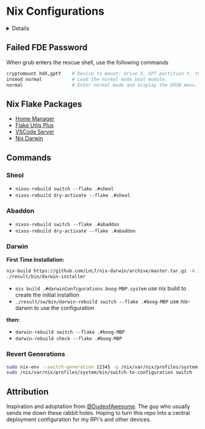 # Nix Configurations

<details>

## Sheol Installation

- Encrypted root using LUKS
- Swap is turned off for this install as it will primarily be using K3S

### Setup Boot Drive

  1. Partition drive

    sudo parted /dev/disk/by-id/nvme-CT1000P5PSSD8_2135313B98F0
    mklabel gpt
    mkpart ESP fat32 1MiB 512MiB
    mkpart primary 512MiB 100%
    set 1 esp on
    quit

  2. Create a LUKS key

    TODO: is this the best way to generate a key? I don't think so.
    1. dd if=/dev/random of=./crypt-root-key.bin bs=1024 count=4

  3. Setup LUKS

    1. sudo cryptsetup luksFormat --type=luks1 /dev/disk/by-id/nvme-CT1000P5PSSD8_2135313B98F0-part2
    2. sudo cryptsetup luksAddKey /dev/disk/by-id/nvme-CT1000P5PSSD8_2135313B98F0-part2 crypt-root-key.bin
    3. sudo cryptsetup luksOpen /dev/disk/by-id/nvme-CT1000P5PSSD8_2135313B98F0-part2 crypt-root -d crypt-root-key.bin
    4. TODO: backup LUKS header

  4. Setup LVM

    1. sudo pvcreate /dev/mapper/crypt-root
    2. sudo vgcreate vg /dev/mapper/crypt-root
    3. sudo lvcreate --extents 85%VG --name root vg
    4. sudo lvcreate --extents 15%VG --name home vg

  5. Create File Systems

    1. sudo mkfs.fat -F 32 -n boot /dev/disk/by-id/nvme-CT1000P5PSSD8_2135313B98F0-part1
    2. sudo mkfs.ext4 -L root /dev/vg/root
    3. sudo mkfs.btrfs -L home /dev/vg/home

  6. Mount File Systems

    1. sudo mount /dev/vg/root /mnt
    2. sudo mkdir -p /mnt/boot/efi
    3. sudo mount /dev/disk/by-id/nvme-CT1000P5PSSD8_2135313B98F0-part1 /mnt/boot/efi
    4. sudo mkdir /mnt/home
    5. sudo mount /dev/vg/home /mnt/home

  7. Copy / Create Keys

    1. sudo mkdir -p /mnt/etc/secrets/initrd/
    2. sudo cp crypt-root-key.bin /mnt/etc/secrets/initrd/
    3. sudo chmod 000 /mnt/etc/secrets/initrd/*.bin
    4. sudo ssh-keygen -t rsa -N "" -f /etc/secrets/initrd/ssh_host_rsa_key
    5. sudo ssh-keygen -t ed25519 -N "" -f /mnt/etc/secrets/initrd/ssh_host_ed25519_key

  8. sudo nixos-generate-config --root /mnt

  9. sudo nixos-install

  10. reboot

## Abaddon Installation

- Encrypted root using LUKS
- Swap is turned off for this install as it will primarily be using K3S

### Setup Boot Drive

  1. Partition drive

    sudo parted /dev/disk/by-id/ata-SK_hynix_SC311_SATA_128GB_MI81N035211101A0U
    mklabel gpt
    mkpart ESP fat32 1MiB 512MiB
    mkpart primary 512MiB 100%
    set 1 esp on
    quit

  2. Create a LUKS key

    TODO: is this the best way to generate a key? I don't think so.
    1. dd if=/dev/random of=./crypt-root-key.bin bs=1024 count=4

  3. Setup LUKS

    1. sudo cryptsetup luksFormat --type=luks1 /dev/disk/by-id/ata-SK_hynix_SC311_SATA_128GB_MI81N035211101A0U-part2
    2. sudo cryptsetup luksAddKey /dev/disk/by-id/ata-SK_hynix_SC311_SATA_128GB_MI81N035211101A0U-part2 crypt-root-key.bin
    3. sudo cryptsetup luksOpen /dev/disk/by-id/ata-SK_hynix_SC311_SATA_128GB_MI81N035211101A0U-part2 crypt-root -d crypt-root-key.bin
    4. TODO: backup LUKS header

  4. Setup LVM

    1. sudo pvcreate /dev/mapper/crypt-root
    2. sudo vgcreate vg /dev/mapper/crypt-root
    3. sudo lvcreate --extents 85%VG --name root vg
    4. sudo lvcreate --extents 15%VG --name home vg

  5. Create File Systems

    1. sudo mkfs.fat -F 32 -n boot /dev/disk/by-id/ata-SK_hynix_SC311_SATA_128GB_MI81N035211101A0U-part1
    2. sudo mkfs.ext4 -L root /dev/vg/root
    3. sudo mkfs.btrfs -L home /dev/vg/home

  6. Mount File Systems

    1. sudo mount /dev/vg/root /mnt
    2. sudo mkdir -p /mnt/boot/efi
    3. sudo mount /dev/disk/by-id/ata-SK_hynix_SC311_SATA_128GB_MI81N035211101A0U-part1 /mnt/boot/efi
    4. sudo mkdir /mnt/home
    5. sudo mount /dev/vg/home /mnt/home

  7. Copy / Create Keys

    1. sudo mkdir -p /mnt/etc/secrets/initrd/
    2. sudo cp crypt-root-key.bin /mnt/etc/secrets/initrd/
    3. sudo chmod 000 /mnt/etc/secrets/initrd/*.bin
    4. sudo ssh-keygen -t rsa -N "" -f /etc/secrets/initrd/ssh_host_rsa_key
    5. sudo ssh-keygen -t ed25519 -N "" -f /mnt/etc/secrets/initrd/ssh_host_ed25519_key

  8. sudo nixos-generate-config --root /mnt

  9. sudo nixos-install

  10. reboot

## Recovering from a bad time

  1. Boot into recovery environment.
  2. sudo cryptsetup luksOpen /dev/disk/by-id/ata-Samsung_SSD_870_EVO_500GB_S62ANJ0NC40669A-part2 crypt-root
  3. sudo vgscan
  4. Continue from [Setup Boot Drive](#setup-boot-drive)'s "Mount file systems" step.

</details>

## Failed FDE Password

When grub enters the rescue shell, use the following commands

```sh
cryptomount hdX,gptY    # Device to mount: drive X, GPT partition Y, this forces the re-prompt.
insmod normal           # Load the normal mode boot module.
normal                  # Enter normal mode and display the GRUB menu.
```

## Nix Flake Packages

- [Home Manager](https://github.com/nix-community/home-manager)
- [Flake Utils Plus](https://github.com/gytis-ivaskevicius/flake-utils-plus/tree/master)
- [VSCode Server](https://github.com/msteen/nixos-vscode-server)
- [Nix Darwin](https://github.com/LnL7/nix-darwin)

## Commands

### Sheol

- `nixos-rebuild switch --flake .#sheol`
- `nixos-rebuild dry-activate --flake .#sheol`

### Abaddon

- `nixos-rebuild switch --flake .#abaddon`
- `nixos-rebuild dry-activate --flake .#abaddon`

### Darwin

**First Time Installation:**

```bash
nix-build https://github.com/LnL7/nix-darwin/archive/master.tar.gz -A installer
./result/bin/darwin-installer
```

- `nix build .#darwinConfigurations.boog-MBP.system` use nix build to create the initial installion
- `./result/sw/bin/darwin-rebuild switch --flake .#boog-MBP` use nix-darwin to use the configuration

**then:**

- `darwin-rebuild switch --flake .#boog-MBP`
- `darwin-rebuild check --flake .#boog-MBP`

### Revert Generations

```bash
sudo nix-env --switch-generation 12345 -p /nix/var/nix/profiles/system
sudo /nix/var/nix/profiles/system/bin/switch-to-configuration switch
```

## Attribution

Inspiration and adoptation from [@DudeofAwesome](https://github.com/dudeofawesome/nix-server). The guy who usually sends me down these rabbit holes. Hoping to turn this repo into a central deployment configuration for my RPi's and other devices.
